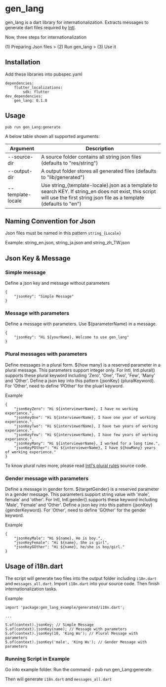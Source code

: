 # gen_lang

gen_lang is a dart library for internationalization. Extracts messages
to generate dart files required by
[Intl](https://github.com/dart-lang/intl).

Now, three steps for internationalization

(1) Preparing Json files > (2) Run gen_lang > (3) Use it 

## Installation
Add these libraries into pubspec.yaml

``` 
dependencies: 
    flutter_localizations: 
        sdk: flutter 
dev_dependencies:
    gen_lang: 0.1.0
```
## Usage

```
pub run gen_Lang:generate
```

A below table shown all supported arguments:

| Argument  | Description |
|-----|-----|
| --source-dir | A source folder contains all string json files (defaults to "res/string") |
| --output-dir   | A output folder stores all generated files (defaults to "lib/generated") |
| --template-locale    |  Use string_{template-locale}.json as a template to search KEY. If string_en does not exist, this script will use the first string json file as a template (defaults to "en")   |

## Naming Convention for Json
Json files must be named in this pattern `string_{Locale}`

Example: string_en.json, string_ja.json and string_zh_TW.json

## Json Key & Message
### Simple message
Define a json key and message without parameters 

``` 
{ 
    "jsonKey": "Simple Message"
}
```

### Message with parameters

Define a message with parameters. Use ${parameterName} in a message.

```
{
    "jsonKey": "Hi ${yourName}, Welcome to use gen_lang"
}
```

### Plural messages with parameters 
Define messages in a plural form. ${how many} is a reserved parameter in
a plural message. This parameters support integer only. For Intl,
Intl.plural() supports these plural keyword including 'Zero', 'One',
'Two', 'Few', 'Many' and 'Other'. Define a json key into this pattern
{jsonKey} {pluralKeyword}. For 'Other', need to define 'POther' for the
pluarl keyword.

Example
```
{ 
    "jsonKeyZero": "Hi ${interviewerName}, I have no working experience.", 
    "jsonKeyOne": "Hi ${interviewerName}, I have one year of working experience.", 
    "jsonKeyTwo": "Hi ${interviewerName}, I have two years of working experience.", 
    "jsonKeyFew": "Hi ${interviewerName}, I have few years of working experience.", 
    "jsonKeyMany": "Hi ${interviewerName}, I worked for a long time.", 
    "jsonKeyPOther": "Hi ${interviewerName}, I have ${howMany} years of working experience."
}
``` 
 
To know plural rules more, please read
[Intl's plural rules](https://github.com/dart-lang/intl/blob/master/lib/src/plural_rules.dart)
source code.

### Gender message with parameters
Define a message in gender form. ${targetGender} is a reserved parameter
in a gender message. This parameters support string value with 'male',
female' and 'other'. For Intl, Intl.gender() supports these keyword
including 'Male', 'Female' and 'Other'. Define a json key into this
pattern {jsonKey} {genderKeyword}. For 'Other', need to define 'GOther'
for the gender keyword.

Example
```
{ 
    "jsonKeyMale": "Hi ${name}, He is boy.", 
    "jsonKeyFemale": "Hi ${name}, She is girl", 
    "jsonKeyGOther": "Hi ${name}, he/she is boy/girl." 
}
```  
 

## Usage of i18n.dart 
The script will generate two files into the output folder including
`i18n.dart` and `messages_all.dart`. Import `i18n.dart` into your source
code. Then finish internationalization tasks.

Example 
``` 
import 'package:gen_lang_example/generated/i18n.dart';

...

S.of(context).jsonKey; // Simple Message 
S.of(context).jsonKey(name); // Message with parameters
S.of(context).jsonKey(10, 'King Wu'); // Plural Message with parameters
S.of(context).jsonKey('male', 'King Wu'); // Gender Message with parameters
```

### Running Script in Example
Go into example folder. Run the command - pub run gen_Lang:generate

Then will generate `i18n.dart` and `messages_all.dart`